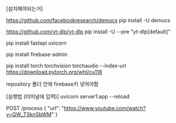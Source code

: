 [설치해야되는거]

https://github.com/facebookresearch/demucs
pip install -U demucs

https://github.com/yt-dlp/yt-dlp
pip install -U --pre "yt-dlp[default]"

pip install fastapi uvicorn

pip install firebase-admin

pip install torch torchvision torchaudio --index-url https://download.pytorch.org/whl/cu118

repository 폴더 안에 firebase키 넣어야함


[실행법 (터미널에 입력)]
uvicorn server1:app --reload


  POST /process
  {
    "url": "https://www.youtube.com/watch?v=QW_TSknSbWM"
  }
